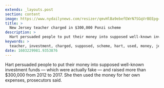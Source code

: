 ```yaml
--- 
extends: _layouts.post 
section: content 
image: https://www.nydailynews.com/resizer/qmvHlBa9ebefEWrN7SGqVrBEEpg=/1200x0/center/middle/cloudfront-us-east-1.images.arcpublishing.com/tronc/EWOEAL5GRJEH5KAM4VX6RJCHIQ.jpg 
title: > 
  New Jersey teacher charged in $300,000 Ponzi scheme 
description: > 
  Hart persuaded people to put their money into supposed well-known investment funds — which were actually fake — and raised more than $300,000 from 2012 to 2017.She then used the money for her own expenses, prosecutors said. 
keywords: > 
  teacher, investment, charged, supposed, scheme, hart, used, money, jersey, raised, persuaded, 300000, prosecutors, ponzi, funds, wellknown 
date: 1603229981.9353876 
--- 
```

<div><p class=""> Hart persuaded people to put their money into supposed well-known investment funds &#8212; which were actually fake &#8212; and raised more than $300,000 from 2012 to 2017. She then used the money for her own expenses, prosecutors said.</p> </div>